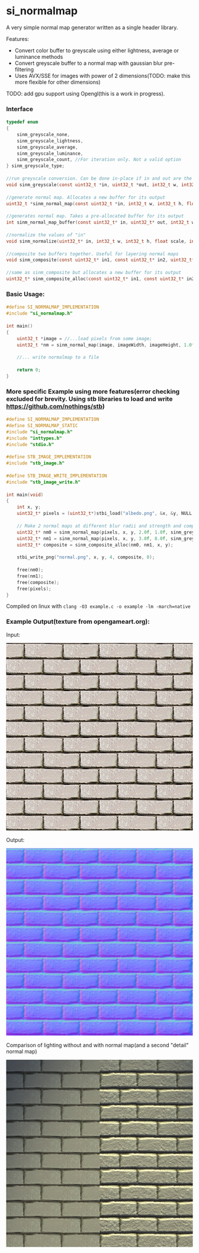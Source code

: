 # si_normalmap
A very simple normal map generator written as a single header library. 

Features:
 - Convert color buffer to greyscale using either lightness, average or luminance methods
 - Convert greyscale buffer to a normal map with gaussian blur pre-filtering
 - Uses AVX/SSE for images with power of 2 dimensions(TODO: make this more flexible for other dimensions)

TODO: add gpu support using Opengl(this is a work in progress).
 
### Interface

```C
typedef enum
{
    sinm_greyscale_none,
    sinm_greyscale_lightness,
    sinm_greyscale_average,
    sinm_greyscale_luminance,
    sinm_greyscale_count, //For iteration only. Not a valid option
} sinm_greyscale_type;

//run greyscale conversion. Can be done in-place if in and out are the same buffer
void sinm_greyscale(const uint32_t *in, uint32_t *out, int32_t w, int32_t h, sinm_greyscale_type type);

//generate normal map. Allocates a new buffer for its output
uint32_t *sinm_normal_map(const uint32_t *in, int32_t w, int32_t h, float scale, float blurRadius, sinm_greyscale_type greyscaleType, int flipY);

//generates normal map. Takes a pre-allocated buffer for its output
int sinm_normal_map_buffer(const uint32_t* in, uint32_t* out, int32_t w, int32_t h, float scale, float blurRadius, sinm_greyscale_type greyscaleType, int flipY)

//normalize the values of "in"
void sinm_normalize(uint32_t* in, int32_t w, int32_t h, float scale, int flipY)

//composite two buffers together. Useful for layering normal maps
void sinm_composite(const uint32_t* in1, const uint32_t* in2, uint32_t* out, int32_t w, int32_t h)

//same as sinm_composite but allocates a new buffer for its output
uint32_t* sinm_composite_alloc(const uint32_t* in1, const uint32_t* in2, int32_t w, int32_t h)
```

### Basic Usage:

```C
#define SI_NORMALMAP_IMPLEMENTATION
#include "si_normalmap.h"

int main()
{
    uint32_t *image = //...load pixels from some image;
    uint32_t *nm = sinm_normal_map(image, imageWidth, imageHeight, 1.0f, 2.0f, sinm_greyscale_average); 

    //... write normalmap to a file
    
    return 0;
}
```

### More specific Example using more features(error checking excluded for brevity. Using stb libraries to load and write https://github.com/nothings/stb)

```C
#define SI_NORMALMAP_IMPLEMENTATION
#define SI_NORMALMAP_STATIC
#include "si_normalmap.h"
#include "inttypes.h"
#include "stdio.h"

#define STB_IMAGE_IMPLEMENTATION
#include "stb_image.h"

#define STB_IMAGE_WRITE_IMPLEMENTATION
#include "stb_image_write.h"

int main(void)
{
    int x, y;
    uint32_t* pixels = (uint32_t*)stbi_load("albedo.png", &x, &y, NULL, 4);

    // Make 2 normal maps at different blur radii and strength and composite them together.
    uint32_t* nm0 = sinm_normal_map(pixels, x, y, 2.0f, 1.0f, sinm_greyscale_luminance, 0);
    uint32_t* nm1 = sinm_normal_map(pixels, x, y, 3.0f, 8.0f, sinm_greyscale_luminance, 0);
    uint32_t* composite = sinm_composite_alloc(nm0, nm1, x, y);

    stbi_write_png("normal.png", x, y, 4, composite, 0);

    free(nm0);
    free(nm1);
    free(composite);
    free(pixels);
}
```

Compiled on linux with ``` clang -O3 example.c -o example -lm -march=native ```
### Example Output(texture from opengameart.org):

Input:

![input](https://github.com/Sir-Irk/si_normalmap/blob/master/examples/albedo.png) 

Output:

![output](https://github.com/Sir-Irk/si_normalmap/blob/master/examples/normal_composite_example.png)

Comparison of lighting without and with normal map(and a second "detail" normal map)

![lighting](https://github.com/Sir-Irk/si_normalmap/blob/master/examples/lighting.png)


